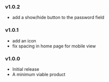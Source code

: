 ### v1.0.2

- add a show/hide button to the password field

### v1.0.1

- add an icon
- fix spacing in home page for mobile view

### v1.0.0

- Initial release
- A minimum viable product
